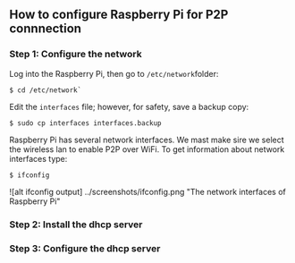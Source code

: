 ## How to configure Raspberry Pi for P2P connnection

### Step 1: Configure the network

Log into the Raspberry Pi, then go to `/etc/network`folder:

```
$ cd /etc/network`
```
Edit the `interfaces` file; however, for safety, save a backup copy:

```
$ sudo cp interfaces interfaces.backup
```
Raspberry Pi has several network interfaces. We mast make sire we select the wireless lan to enable P2P over WiFi.
To get information about network interfaces type:

```
$ ifconfig
```

![alt ifconfig output] ../screenshots/ifconfig.png "The network interfaces of Raspberry Pi"

### Step 2: Install the dhcp server



### Step 3: Configure the dhcp server
